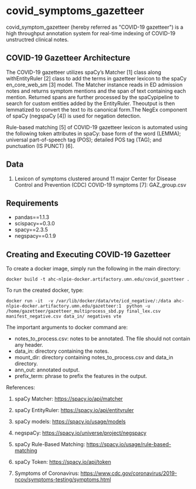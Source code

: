 # covid_symptoms_gazetteer

covid_symptom_gazetteer (hereby referred as "COVID-19 gazetteer") is a high throughput annotation system for real-time indexing of COVID-19 unstructred clinical notes. 

## COVID-19 Gazetteer Architecture

The COVID-19 gazetteer utilizes spaCy’s Matcher [1] class along withEntityRuler [2] class to add the terms in gazetteer lexicon to the spaCy en_core_web_sm [3] model. The Matcher instance reads in ED admission notes and returns symptom mentions and the span of text containing each mention. Returned spans are further processed by the spaCypipeline to search for custom entities added by the EntityRuler. Theoutput is then lemmatized to convert the text to its canonical form.The NegEx component of spaCy (negspaCy [4]) is used for negation detection.

Rule-based matching [5] of COVID-19 gazetteer lexicon is automated using the following token attributes in spaCy: base form of the word (LEMMA); universal part-of-speech tag (POS); detailed POS tag (TAG); and punctuation (IS PUNCT) [6].

## Data

1. Lexicon of symptoms clustered around 11 major Center for Disease Control and Prevention (CDC) COVID-19 symptoms [7]: GAZ_group.csv

## Requirements

- pandas==1.1.3
- scispacy==0.3.0
- spacy==2.3.5
- negspacy==0.1.9

## Creating and Executing COVID-19 Gazetteer

To create a docker image, simply run the following in the main directory:

```docker build -t ahc-nlpie-docker.artifactory.umn.edu/covid_gazetteer .```

To run the created docker, type:

```docker run -it  -v /var/lib/docker/data/vte/icd_negative/:/data ahc-nlpie-docker.artifactory.umn.edu/gazetteer:1  python -u  /home/gazetteer/gazetteer_multiprocess_sbd.py final_lex.csv manifest_negative.csv data_in/ negatives vte```

The important arguments to docker command are:

   - notes_to_process.csv: notes to be annotated. The file should not contain any header.
   - data_in: directory containing the notes.
   - mount_dir: directory containing notes_to_process.csv and data_in directory.
   - ann_out: annotated output.
   - prefix_term: phrase to prefix the features in the output.

References:

1. spaCy Matcher: https://spacy.io/api/matcher

2. spaCy EntityRuler: https://spacy.io/api/entityruler

3. spaCy models: https://spacy.io/usage/models

4. negspaCy: https://spacy.io/universe/project/negspacy

5. spaCy Rule-Based Matching: https://spacy.io/usage/rule-based-matching

6. spaCy Token: https://spacy.io/api/token

7. Symptoms of Coronavirus: https://www.cdc.gov/coronavirus/2019-ncov/symptoms-testing/symptoms.html
